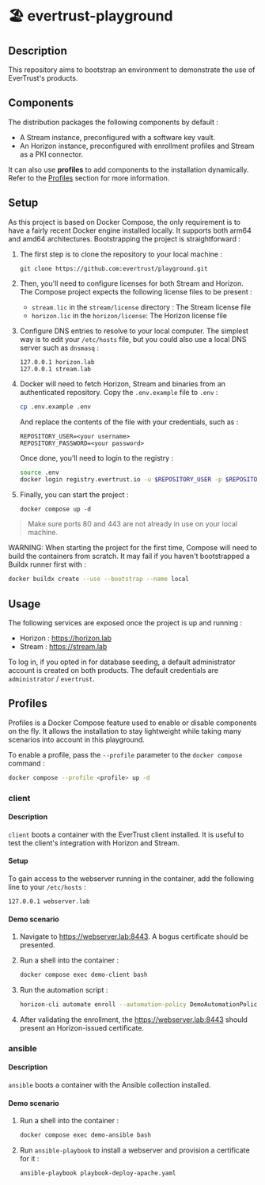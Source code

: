 # 🏖️ evertrust-playground

## Description

This repository aims to bootstrap an environment to demonstrate the use of EverTrust's products.

## Components

The distribution packages the following components by default :

- A Stream instance, preconfigured with a software key vault.
- An Horizon instance, preconfigured with enrollment profiles and Stream as a PKI connector.

It can also use **profiles** to add components to the installation dynamically. Refer to the [Profiles](#profiles) section for more information.

## Setup

As this project is based on Docker Compose, the only requirement is to have a fairly recent Docker engine installed locally. It supports both arm64 and amd64 architectures. Bootstrapping the project is straightforward :

1. The first step is to clone the repository to your local machine :
    ```
    git clone https://github.com:evertrust/playground.git
    ```

1. Then, you'll need to configure licenses for both Stream and Horizon. The Compose project expects the following license files to be present :
   - `stream.lic` in the `stream/license` directory : The Stream license file
   - `horizon.lic` in the `horizon/license`: The Horizon license file

1. Configure DNS entries to resolve to your local computer. The simplest way is to edit your `/etc/hosts` file, but you could also use a local DNS server such as `dnsmasq` :
    ``` 
    127.0.0.1 horizon.lab
    127.0.0.1 stream.lab
    ```

1. Docker will need to fetch Horizon, Stream and binaries from an authenticated repository. Copy the `.env.example` file to `.env` :
   ```bash
   cp .env.example .env
   ```
   And replace the contents of the file with your credentials, such as :
   ```dotenv
   REPOSITORY_USER=<your username>
   REPOSITORY_PASSWORD=<your password>
   ```
   Once done, you'll need to login to the registry :
    ```bash
    source .env
    docker login registry.evertrust.io -u $REPOSITORY_USER -p $REPOSITORY_PASSWORD
    ```

1. Finally, you can start the project :
    ```
    docker compose up -d
    ```

> Make sure ports 80 and 443 are not already in use on your local machine.

WARNING: When starting the project for the first time, Compose will need to build the containers from scratch. It may fail if you haven't bootstrapped a Buildx runner first with :
```bash
docker buildx create --use --bootstrap --name local
```

## Usage

The following services are exposed once the project is up and running :
- Horizon : https://horizon.lab
- Stream : https://stream.lab

To log in, if you opted in for database seeding, a default administrator account is created on both products. The default credentials are `administrator` / `evertrust`.

## Profiles

Profiles is a Docker Compose feature used to enable or disable components on the fly. It allows the installation to stay lightweight while taking many scenarios into account in this playground.

To enable a profile, pass the `--profile` parameter to the `docker compose` command :
```bash
docker compose --profile <profile> up -d
```

### client

#### Description

`client` boots a container with the EverTrust client installed. It is useful to test the client's integration with Horizon and Stream.

#### Setup
To gain access to the webserver running in the container, add the following line to your `/etc/hosts` :
```
127.0.0.1 webserver.lab
```

#### Demo scenario

1. Navigate to https://webserver.lab:8443. A bogus certificate should be presented.
   
1. Run a shell into the container :
   ```bash
   docker compose exec demo-client bash
   ```
1. Run the automation script :
   ```bash
   horizon-cli automate enroll --automation-policy DemoAutomationPolicyServer
   ```
   
1. After validating the enrollment, the https://webserver.lab:8443 should present an Horizon-issued certificate.

### ansible

#### Description

`ansible` boots a container with the Ansible collection installed. 

#### Demo scenario

1. Run a shell into the container :
   ```bash
   docker compose exec demo-ansible bash
   ```

1. Run `ansible-playbook` to install a webserver and provision a certificate for it :
   ```bash
   ansible-playbook playbook-deploy-apache.yaml
   ```
